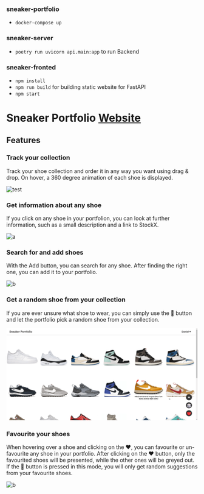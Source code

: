 ### sneaker-portfolio
- `docker-compose up`

### sneaker-server
- `poetry run uvicorn api.main:app` to run Backend

### sneaker-fronted
- `npm install`
- `npm run build` for building static website for FastAPI
- `npm start`


# Sneaker Portfolio  [Website](nsli.me)

## Features


### Track your collection

Track your shoe collection and order it in any way you want using drag & drop. On hover, a 360 degree animation of each shoe is displayed.

![test](gifs/interface.gif)

### Get information about any shoe

If you click on any shoe in your portfolion, you can look at further information, such as a small description and a link to StockX.

![a](gifs/information.gif)

### Search for and add shoes
With the Add button, you can search for any shoe. After finding the right one, you can add it to your portfolio. 

![b](gifs/addshoe.gif)


### Get a random shoe from your collection

If you are ever unsure what shoe to wear, you can simply use the 🎲 button and let the portfolio pick a random shoe from your collection.

![b](gifs/randomshoe.gif)


### Favourite your shoes

When hovering over a shoe and clicking on the ❤️, you can favourite or un-favourite any shoe in your portfolio. After clicking on the ❤️ button, only the favourited shoes will be presented, while the other ones will be greyed out. If the 🎲 button is pressed in this mode, you will only get random suggestions from your favourite shoes.

![b](gifs/favoriteshoe.gif)

